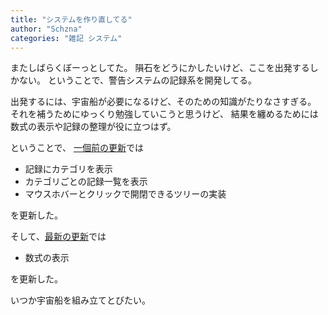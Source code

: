 ```yaml
---
title: "システムを作り直してる"
author: "Schzna"
categories: "雑記 システム"
---
```


またしばらくぼーっとしてた。
隕石をどうにかしたいけど、ここを出発するしかない。
ということで、警告システムの記録系を開発してる。

出発するには、宇宙船が必要になるけど、そのための知識がたりなさすぎる。
それを補うためにゆっくり勉強していこうと思うけど、
結果を纏めるためには数式の表示や記録の整理が役に立つはず。

ということで、
[一個前の更新](https://github.com/schzna/schzna.github.io/commit/e30f55b52123837498028f43fa7a8a5e1e57fd53)では
- 記録にカテゴリを表示
- カテゴリごとの記録一覧を表示
- マウスホバーとクリックで開閉できるツリーの実装

を更新した。

そして、[最新の更新](https://github.com/schzna/schzna.github.io/commit/c54eed36ff64c731b7d2358af5cf60309d747d48)では
- 数式の表示

を更新した。

いつか宇宙船を組み立てとびたい。
